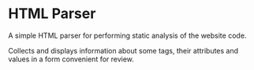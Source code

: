 # HTML Parser

A simple HTML parser for performing static analysis of the website code.

Collects and displays information about some tags, their attributes and values in a form convenient for review.

